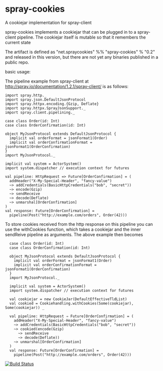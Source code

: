 spray-cookies
=============

A cookiejar implementation for spray-client

spray-cookies implements a cookiejar that can be plugged in to a spray-client pipeline. The cookiejar itself is mutable so that it remembers the current state

The artifact is defined as "net.spraycookies" %% "spray-cookies" % "0.2" and released in this version, but there are not yet any binaries published in a public repo.

basic usage:

The pipeline example from spray-client at http://spray.io/documentation/1.2.1/spray-client/ is as follows:

```
import spray.http._
import spray.json.DefaultJsonProtocol
import spray.httpx.encoding.{Gzip, Deflate}
import spray.httpx.SprayJsonSupport._
import spray.client.pipelining._

case class Order(id: Int)
case class OrderConfirmation(id: Int)

object MyJsonProtocol extends DefaultJsonProtocol {
  implicit val orderFormat = jsonFormat1(Order)
  implicit val orderConfirmationFormat = jsonFormat1(OrderConfirmation)
}
import MyJsonProtocol._

implicit val system = ActorSystem()
import system.dispatcher // execution context for futures

val pipeline: HttpRequest => Future[OrderConfirmation] = (
  addHeader("X-My-Special-Header", "fancy-value")
  ~> addCredentials(BasicHttpCredentials("bob", "secret"))
  ~> encode(Gzip)
  ~> sendReceive
  ~> decode(Deflate)
  ~> unmarshal[OrderConfirmation]
)
val response: Future[OrderConfirmation] =
  pipeline(Post("http://example.com/orders", Order(42)))

```

To store cookies received from the http response on this pipeline you can use the withCookies function, which takes a cookiejar and the inner sendReive pipeline as arguments. The above example then becomes

```
  case class Order(id: Int)
  case class OrderConfirmation(id: Int)

  object MyJsonProtocol extends DefaultJsonProtocol {
    implicit val orderFormat = jsonFormat1(Order)
    implicit val orderConfirmationFormat = jsonFormat1(OrderConfirmation)
  }
  import MyJsonProtocol._

  implicit val system = ActorSystem()
  import system.dispatcher // execution context for futures

  val cookiejar = new CookieJar(DefaultEffectiveTldList)
  val cookied = Cookiehandling.withCookies(Some(cookiejar), Some(cookiejar)) _

  val pipeline: HttpRequest ⇒ Future[OrderConfirmation] = (
    addHeader("X-My-Special-Header", "fancy-value")
    ~> addCredentials(BasicHttpCredentials("bob", "secret"))
    ~> cookied(encode(Gzip)
      ~> sendReceive
      ~> decode(Deflate))
    ~> unmarshal[OrderConfirmation]
  )
  val response: Future[OrderConfirmation] =
    pipeline(Post("http://example.com/orders", Order(42)))

```

[![Build Status](https://travis-ci.org/innoq/spray-cookies.svg)](https://travis-ci.org/innoq/spray-cookies)
